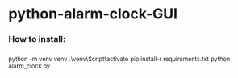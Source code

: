 # python-alarm-clock-GUI
<h3>How to install:</h3>
<sub>python -m venv venv</sub>
<sub>.\venv\Script\activate</sub>
<sub>pip install-r requirements.txt</sub>
<sub>python alarm_clock.py</sub>
